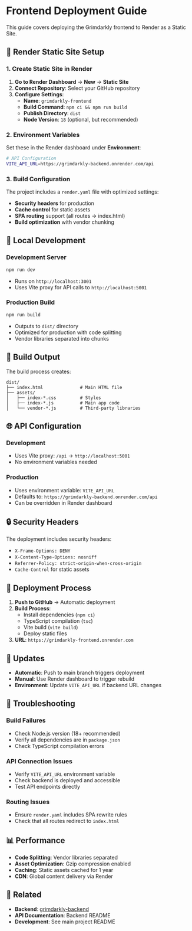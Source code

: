 # Frontend Deployment Guide

This guide covers deploying the Grimdarkly frontend to Render as a Static Site.

## 🚀 Render Static Site Setup

### 1. Create Static Site in Render

1. **Go to Render Dashboard** → **New** → **Static Site**
2. **Connect Repository**: Select your GitHub repository
3. **Configure Settings**:
   - **Name**: `grimdarkly-frontend`
   - **Build Command**: `npm ci && npm run build`
   - **Publish Directory**: `dist`
   - **Node Version**: `18` (optional, but recommended)

### 2. Environment Variables

Set these in the Render dashboard under **Environment**:

```bash
# API Configuration
VITE_API_URL=https://grimdarkly-backend.onrender.com/api
```

### 3. Build Configuration

The project includes a `render.yaml` file with optimized settings:

- **Security headers** for production
- **Cache control** for static assets
- **SPA routing** support (all routes → index.html)
- **Build optimization** with vendor chunking

## 🔧 Local Development

### Development Server
```bash
npm run dev
```
- Runs on `http://localhost:3001`
- Uses Vite proxy for API calls to `http://localhost:5001`

### Production Build
```bash
npm run build
```
- Outputs to `dist/` directory
- Optimized for production with code splitting
- Vendor libraries separated into chunks

## 📁 Build Output

The build process creates:
```
dist/
├── index.html              # Main HTML file
├── assets/
│   ├── index-*.css         # Styles
│   ├── index-*.js          # Main app code
│   └── vendor-*.js         # Third-party libraries
```

## 🌐 API Configuration

### Development
- Uses Vite proxy: `/api` → `http://localhost:5001`
- No environment variables needed

### Production
- Uses environment variable: `VITE_API_URL`
- Defaults to: `https://grimdarkly-backend.onrender.com/api`
- Can be overridden in Render dashboard

## 🔒 Security Headers

The deployment includes security headers:
- `X-Frame-Options: DENY`
- `X-Content-Type-Options: nosniff`
- `Referrer-Policy: strict-origin-when-cross-origin`
- `Cache-Control` for static assets

## 🚀 Deployment Process

1. **Push to GitHub** → Automatic deployment
2. **Build Process**:
   - Install dependencies (`npm ci`)
   - TypeScript compilation (`tsc`)
   - Vite build (`vite build`)
   - Deploy static files
3. **URL**: `https://grimdarkly-frontend.onrender.com`

## 🔄 Updates

- **Automatic**: Push to main branch triggers deployment
- **Manual**: Use Render dashboard to trigger rebuild
- **Environment**: Update `VITE_API_URL` if backend URL changes

## 🐛 Troubleshooting

### Build Failures
- Check Node.js version (18+ recommended)
- Verify all dependencies are in `package.json`
- Check TypeScript compilation errors

### API Connection Issues
- Verify `VITE_API_URL` environment variable
- Check backend is deployed and accessible
- Test API endpoints directly

### Routing Issues
- Ensure `render.yaml` includes SPA rewrite rules
- Check that all routes redirect to `index.html`

## 📊 Performance

- **Code Splitting**: Vendor libraries separated
- **Asset Optimization**: Gzip compression enabled
- **Caching**: Static assets cached for 1 year
- **CDN**: Global content delivery via Render

## 🔗 Related

- **Backend**: [grimdarkly-backend](../grimdarkly-backend/README.md)
- **API Documentation**: Backend README
- **Development**: See main project README
